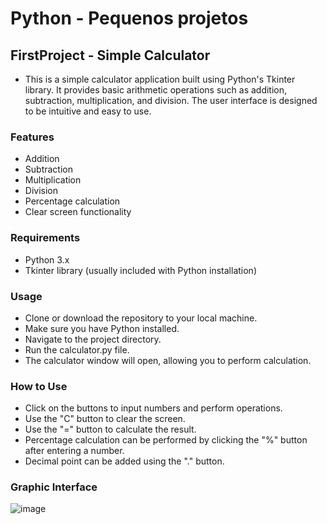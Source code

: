 # Python - Pequenos projetos

## FirstProject - Simple Calculator
- This is a simple calculator application built using Python's Tkinter library. It provides basic arithmetic operations such as addition, subtraction, multiplication, and division. The user interface is designed to be intuitive and easy to use.

### Features
 - Addition
 - Subtraction
 - Multiplication
 - Division
 - Percentage calculation
 - Clear screen functionality
### Requirements
 - Python 3.x
 - Tkinter library (usually included with Python installation)
### Usage
 - Clone or download the repository to your local machine.
 - Make sure you have Python installed.
 - Navigate to the project directory.
 - Run the calculator.py file.
 - The calculator window will open, allowing you to perform calculation.
### How to Use
 - Click on the buttons to input numbers and perform operations.
 - Use the "C" button to clear the screen.
 - Use the "=" button to calculate the result.
 - Percentage calculation can be performed by clicking the "%" button after entering a number.
 - Decimal point can be added using the "." button.
 ### Graphic Interface
 
   ![image](https://github.com/JasminCordeiro/Python/assets/79463331/220a1065-b4cd-46ab-9df5-bc37e19f8fdc)

   ## 
   
